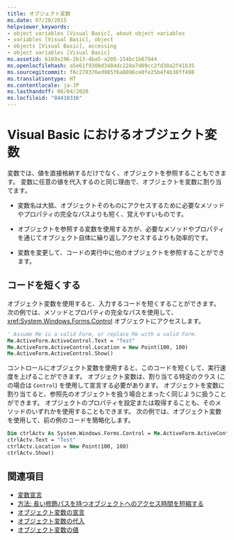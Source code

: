 ```yaml
---
title: オブジェクト変数
ms.date: 07/20/2015
helpviewer_keywords:
- object variables [Visual Basic], about object variables
- variables [Visual Basic], object
- objects [Visual Basic], accessing
- object variables [Visual Basic]
ms.assetid: 6169a196-2b13-4ba5-a205-154bc1b87844
ms.openlocfilehash: a5e61f9308d3484dc228a7d09cc2fd30a2f41b35
ms.sourcegitcommit: f8c270376ed905f6a8896ce0fe25b4f4b38ff498
ms.translationtype: HT
ms.contentlocale: ja-JP
ms.lasthandoff: 06/04/2020
ms.locfileid: "84410336"
---
```

# <a name="object-variables-in-visual-basic"></a>Visual Basic におけるオブジェクト変数

変数では、値を直接格納するだけでなく、オブジェクトを参照することもできます。 変数に任意の値を代入するのと同じ理由で、オブジェクトを変数に割り当てます。

- 変数名は大抵、オブジェクトそのものにアクセスするために必要なメソッドやプロパティの完全なパスよりも短く、覚えやすいものです。

- オブジェクトを参照する変数を使用する方が、必要なメソッドやプロパティを通じてオブジェクト自体に繰り返しアクセスするよりも効率的です。

- 変数を変更して、コードの実行中に他のオブジェクトを参照することができます。

## <a name="making-code-shorter"></a>コードを短くする

オブジェクト変数を使用すると、入力するコードを短くすることができます。 次の例では、メソッドとプロパティの完全なパスを使用して、<xref:System.Windows.Forms.Control> オブジェクトにアクセスします。

```vb
' Assume Me is a valid Form, or replace Me with a valid Form.
Me.ActiveForm.ActiveControl.Text = "Test"
Me.ActiveForm.ActiveControl.Location = New Point(100, 100)
Me.ActiveForm.ActiveControl.Show()
```

コントロールにオブジェクト変数を使用すると、このコードを短くして、実行速度を上げることができます。 オブジェクト変数は、割り当てる特定のクラス (この場合は `Control`) を使用して宣言する必要があります。 オブジェクトを変数に割り当てると、参照先のオブジェクトを扱う場合とまったく同じように扱うことができます。 オブジェクトのプロパティを設定または取得することも、そのメソッドのいずれかを使用することもできます。 次の例では、オブジェクト変数を使用して、前の例のコードを簡略化します。

```vb
Dim ctrlActv As System.Windows.Forms.Control = Me.ActiveForm.ActiveControl
ctrlActv.Text = "Test"
ctrlActv.Location = New Point(100, 100)
ctrlActv.Show()
```

## <a name="see-also"></a>関連項目

- [変数宣言](variable-declaration.md)
- [方法: 長い修飾パスを持つオブジェクトへのアクセス時間を短縮する](how-to-speed-up-access-to-an-object-with-a-long-qualification-path.md)
- [オブジェクト変数の宣言](object-variable-declaration.md)
- [オブジェクト変数の代入](object-variable-assignment.md)
- [オブジェクト変数の値](object-variable-values.md)
